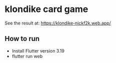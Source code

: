 # klondike card game

See the result at: https://klondike-nickf2k.web.app/

## How to run

- Install Flutter version 3.19
- flutter run web


